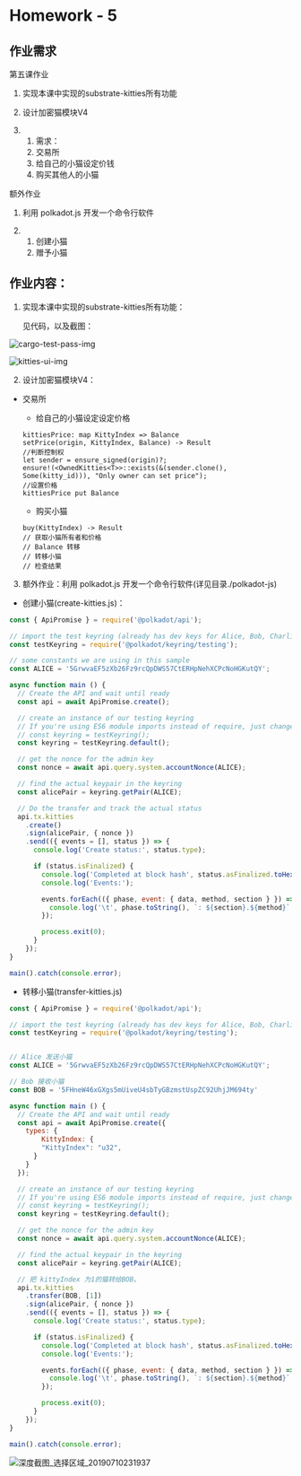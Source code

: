 # Homework - 5

## 作业需求

第五课作业

1. 实现本课中实现的substrate-kitties所有功能

2. 设计加密猫模块V4

3. 1. 需求：
   2. 交易所
   3. 给自己的小猫设定价钱
   4. 购买其他人的小猫

额外作业

1. 利用 polkadot.js 开发一个命令行软件

2. 1. 创建小猫
   2. 赠予小猫

## 作业内容：

1. 实现本课中实现的substrate-kitties所有功能：

   见代码，以及截图：

![cargo-test-pass-img](/home/threebody/Desktop/yikuailianxi/gitlab/homework/5/homework-5.assets/cargo-test-pass-img.png)

![kitties-ui-img](/home/threebody/Desktop/yikuailianxi/gitlab/homework/5/homework-5.assets/kitties-ui-img.png)

2. 设计加密猫模块V4：

- 交易所

  - 给自己的小猫设定设定价格

  ```
  kittiesPrice: map KittyIndex => Balance
  setPrice(origin, KittyIndex, Balance) -> Result
  //判断控制权
  let sender = ensure_signed(origin)?;
  ensure!(<OwnedKitties<T>>::exists(&(sender.clone(), Some(kitty_id))), "Only owner can set price");
  //设置价格
  kittiesPrice put Balance
  ```

  - 购买小猫

  ```
  buy(KittyIndex) -> Result
  // 获取小猫所有者和价格
  // Balance 转移
  // 转移小猫
  // 检查结果
  ```

3. 额外作业：利用 polkadot.js 开发一个命令行软件(详见目录./polkadot-js)

- 创建小猫(create-kitties.js)：

```js
const { ApiPromise } = require('@polkadot/api');

// import the test keyring (already has dev keys for Alice, Bob, Charlie, Eve & Ferdie)
const testKeyring = require('@polkadot/keyring/testing');

// some constants we are using in this sample
const ALICE = '5GrwvaEF5zXb26Fz9rcQpDWS57CtERHpNehXCPcNoHGKutQY';

async function main () {
  // Create the API and wait until ready
  const api = await ApiPromise.create();

  // create an instance of our testing keyring
  // If you're using ES6 module imports instead of require, just change this line to:
  // const keyring = testKeyring();
  const keyring = testKeyring.default();

  // get the nonce for the admin key
  const nonce = await api.query.system.accountNonce(ALICE);

  // find the actual keypair in the keyring
  const alicePair = keyring.getPair(ALICE);

  // Do the transfer and track the actual status
  api.tx.kitties
    .create()
    .sign(alicePair, { nonce })
    .send(({ events = [], status }) => {
      console.log('Create status:', status.type);

      if (status.isFinalized) {
        console.log('Completed at block hash', status.asFinalized.toHex());
        console.log('Events:');

        events.forEach(({ phase, event: { data, method, section } }) => {
          console.log('\t', phase.toString(), `: ${section}.${method}`, data.toString());
        });

        process.exit(0);
      }
    });
}

main().catch(console.error);
```

- 转移小猫(transfer-kitties.js)

```javascript
const { ApiPromise } = require('@polkadot/api');

// import the test keyring (already has dev keys for Alice, Bob, Charlie, Eve & Ferdie)
const testKeyring = require('@polkadot/keyring/testing');


// Alice 发送小猫
const ALICE = '5GrwvaEF5zXb26Fz9rcQpDWS57CtERHpNehXCPcNoHGKutQY';

// Bob 接收小猫
const BOB = '5FHneW46xGXgs5mUiveU4sbTyGBzmstUspZC92UhjJM694ty' 

async function main () {
  // Create the API and wait until ready
  const api = await ApiPromise.create({
    types: {
        KittyIndex: {
        "KittyIndex": "u32",
      }
    }
  });

  // create an instance of our testing keyring
  // If you're using ES6 module imports instead of require, just change this line to:
  // const keyring = testKeyring();
  const keyring = testKeyring.default();

  // get the nonce for the admin key
  const nonce = await api.query.system.accountNonce(ALICE);

  // find the actual keypair in the keyring
  const alicePair = keyring.getPair(ALICE);

  // 把 kittyIndex 为1的猫转给BOB。
  api.tx.kitties
    .transfer(BOB, [1])
    .sign(alicePair, { nonce })
    .send(({ events = [], status }) => {
      console.log('Create status:', status.type);

      if (status.isFinalized) {
        console.log('Completed at block hash', status.asFinalized.toHex());
        console.log('Events:');

        events.forEach(({ phase, event: { data, method, section } }) => {
          console.log('\t', phase.toString(), `: ${section}.${method}`, data.toString());
        });

        process.exit(0);
      }
    });
}

main().catch(console.error);
```

![深度截图_选择区域_20190710231937](/home/threebody/Desktop/yikuailianxi/gitlab/homework/5/homework-5.assets/深度截图_选择区域_20190710231937.png)

